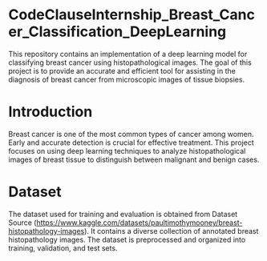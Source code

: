 # CodeClauseInternship_Breast_Cancer_Classification_DeepLearning
This repository contains an implementation of a deep learning model for classifying breast cancer using histopathological images. The goal of this project is to provide an accurate and efficient tool for assisting in the diagnosis of breast cancer from microscopic images of tissue biopsies.

# Introduction
Breast cancer is one of the most common types of cancer among women. Early and accurate detection is crucial for effective treatment. This project focuses on using deep learning techniques to analyze histopathological images of breast tissue to distinguish between malignant and benign cases.

# Dataset
The dataset used for training and evaluation is obtained from Dataset Source (https://www.kaggle.com/datasets/paultimothymooney/breast-histopathology-images). It contains a diverse collection of annotated breast histopathology images. The dataset is preprocessed and organized into training, validation, and test sets.
